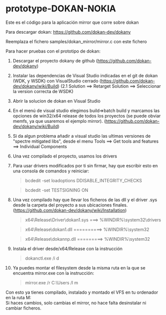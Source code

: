 # prototype-DOKAN-NOKIA
Este es el código para la aplicación mirror que corre sobre dokan

Para descargar dokan: https://github.com/dokan-dev/dokany

Reemplaza el fichero samples/dokan_mirror/mirror.c con este fichero

Para hacer pruebas con el prototipo de dokan:

1. Descargar el proyecto dokany de github (https://github.com/dokan-dev/dokany)
2. Instalar las dependencias de Visual Studio indicadas en el git de dokan (WDK, y WSDK) con VisualStudio cerrado (https://github.com/dokan-dev/dokany/wiki/Build)
(2.1 Solution ==> Retarget Solution ==> Seleccionar la version correcta de WSDK)
3. Abrir la solucion de dokan en Visual Studio
3. En el menú de visual studio elegimos build=>batch build y marcamos las opciones de win32/x64 release de todos los proyectos (se puede obviar memfs, ya que usaremos el ejemplo mirror). (https://github.com/dokan-dev/dokany/wiki/Build)
4. Si da algun problema añadir a visual studio las ultimas versiones de "spectre mitigated libs", desde el menu Tools ==> Get tools and features ==> Individual Components
5. Una vez compilado el proyecto, usamos los drivers
6. Para usar drivers modificados por ti sin firmar, hay que escribir esto en una consola de comandos y reiniciar:
    > bcdedit -set loadoptions DDISABLE_INTEGRITY_CHECKS
    
    > bcdedit -set TESTSIGNING ON
7. Una vez compilado hay que llevar los ficheros de las dll y el driver .sys desde la carpeta del proyecto a sus ubicaciones finales. (https://github.com/dokan-dev/dokany/wiki/Installation)
    > x64\Release\Driver\dokan1.sys ===> %WINDIR%\system32\drivers
    
    > x64\Release\dokan1.dll ==========> %WINDIR%\system32
    
    > x64\Release\dokannp.dll =========> %WINDIR%\system32
    
6. Instala el driver desde/x64/Release con la instrucción 
    > dokanctl.exe /i d
7. Ya puedes montar el filesystem desde la misma ruta en la que se encuentra mirror.exe con la instrucción:
    > mirror.exe /r C:\Users /l m

Con esto ya tienes compilado, instalado y montado el VFS en tu ordenador en la ruta M:\
Si haces cambios, solo cambias el mirror, no hace falta desinstalar ni cambiar ficheros.
